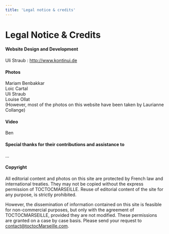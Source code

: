 ```yaml
---
title: 'Legal notice & credits'
---
```


# Legal Notice & Credits

#### Website Design and Development
Uli Straub : http://www.kontinui.de  

#### Photos
Mariam Benbakkar   
Loic Cartal  
Uli Straub  
Louise Ollat  
(However, most of the photos on this website have been taken by Laurianne Collange)

#### Video
Ben

#### Special thanks for their contributions and assistance to
...

#### Copyright
All editorial content and photos on this site are protected by French law and international treaties. They may not be copied without the express permission of TOCTOCMARSEILLE. Reuse of editorial content of the site for any purpose, is strictly prohibited.

However, the dissemination of information contained on this site is feasible for non-commercial purposes, but only with the agreement of TOCTOCMARSEILLE, provided they are not modified. These permissions are granted on a case by case basis. Please send your request to contact@toctocMarseille.com.